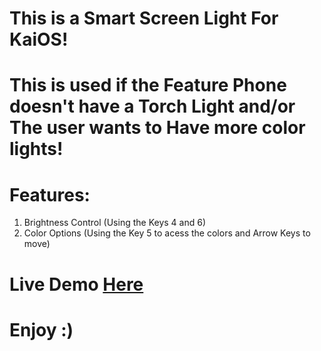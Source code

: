 <h1>This is a Smart Screen Light For KaiOS!</h1>
<h1>This is used if the Feature Phone doesn't have a Torch Light and/or The user wants to Have more color lights!</h1>
<h1>Features:</h1>
<ol>
  <li>Brightness Control (Using the Keys 4 and 6)</li>
  <li>Color Options (Using the Key 5 to acess the colors and Arrow Keys to move)</li>
</ol>
<h1>Live Demo <a href='https://fnafrad.github.io/Smart-Screen-Light-KaiOS/'>Here</a></h1>
<h1>Enjoy :)</h1>
